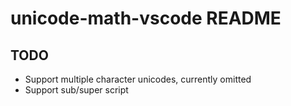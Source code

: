 # unicode-math-vscode README

## TODO
- Support multiple character unicodes, currently omitted
- Support sub/super script

